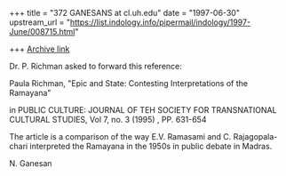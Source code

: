 +++
title = "372 GANESANS at cl.uh.edu"
date = "1997-06-30"
upstream_url = "https://list.indology.info/pipermail/indology/1997-June/008715.html"

+++
[Archive link](https://list.indology.info/pipermail/indology/1997-June/008715.html)



Dr. P. Richman asked to forward this reference:

Paula Richman, "Epic and State:  Contesting Interpretations of the Ramayana"

in PUBLIC CULTURE: JOURNAL OF TEH SOCIETY FOR TRANSNATIONAL
CULTURAL STUDIES,  Vol 7, no. 3  (1995) , PP. 631-654

The article is a comparison of the way E.V. Ramasami and C. Rajagopala-
chari interpreted the Ramayana in the 1950s in public debate in Madras.



N. Ganesan




